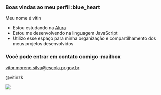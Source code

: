 ### Boas vindas ao meu perfil :blue_heart

Meu nome é vitin

- Estou estudando na [Alura](https://www.alura.com.br)
- Estou me desenvolvendo na linguagem JavaScript
- Utilizo esse espaço para minha organização e compartilhamento dos meus projetos desenvolvidos

### Você pode entrar em contato comigo :mailbox

vitor.moreno.silva@escola.pr.gov.br

@vitinzk

![](https://media1.tenor.com/m/2m6f6TiqUh8AAAAd/244.gif)
